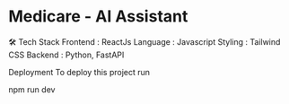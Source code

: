 # Medicare - AI Assistant

🛠️ Tech Stack
Frontend : ReactJs
Language : Javascript
Styling : Tailwind CSS
Backend : Python, FastAPI


Deployment
To deploy this project run

  npm run dev
